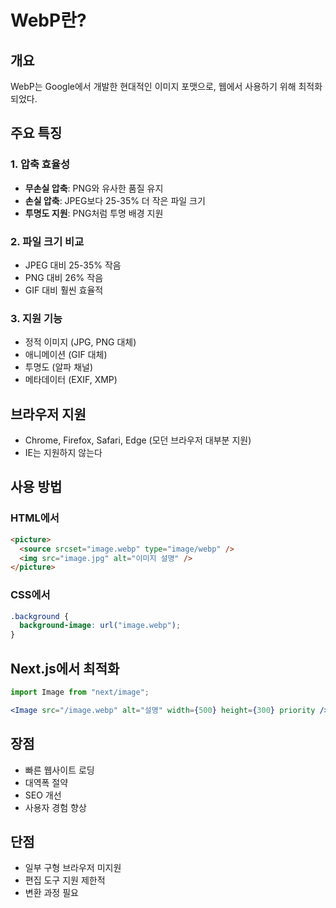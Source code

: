 # WebP란?

## 개요

WebP는 Google에서 개발한 현대적인 이미지 포맷으로, 웹에서 사용하기 위해 최적화되었다.

## 주요 특징

### 1. 압축 효율성

- **무손실 압축**: PNG와 유사한 품질 유지
- **손실 압축**: JPEG보다 25-35% 더 작은 파일 크기
- **투명도 지원**: PNG처럼 투명 배경 지원

### 2. 파일 크기 비교

- JPEG 대비 25-35% 작음
- PNG 대비 26% 작음
- GIF 대비 훨씬 효율적

### 3. 지원 기능

- 정적 이미지 (JPG, PNG 대체)
- 애니메이션 (GIF 대체)
- 투명도 (알파 채널)
- 메타데이터 (EXIF, XMP)

## 브라우저 지원

- Chrome, Firefox, Safari, Edge (모던 브라우저 대부분 지원)
- IE는 지원하지 않는다

## 사용 방법

### HTML에서

```html
<picture>
  <source srcset="image.webp" type="image/webp" />
  <img src="image.jpg" alt="이미지 설명" />
</picture>
```

### CSS에서

```css
.background {
  background-image: url("image.webp");
}
```

## Next.js에서 최적화

```jsx
import Image from "next/image";

<Image src="/image.webp" alt="설명" width={500} height={300} priority />;
```

## 장점

- 빠른 웹사이트 로딩
- 대역폭 절약
- SEO 개선
- 사용자 경험 향상

## 단점

- 일부 구형 브라우저 미지원
- 편집 도구 지원 제한적
- 변환 과정 필요
